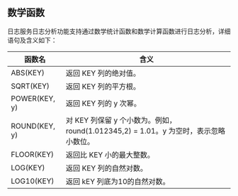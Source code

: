 ## 数学函数

日志服务日志分析功能支持通过数学统计函数和数学计算函数进行日志分析，详细语句及含义如下：

| 函数名           | 含义                                               |
| ---------------- | -------------------------------------------------- |
| ABS(KEY)         | 返回 KEY 列的绝对值。                              |
| SQRT(KEY)        | 返回 KEY 列的平方根。                              |
| POWER(KEY, y)      | 返回 KEY 列的 y 次幂。            |
| ROUND(KEY, y) | 对 KEY 列保留 y 个小数为。例如，round(1.012345,2)   = 1.01。y 为空时，表示忽略小数位。 |
| FLOOR(KEY)         |    返回比 KEY 小的最大整数。 |
| LOG(KEY)        | 返回 KEY 列的自然对数。                              |
| LOG10(KEY)        | 返回 kEY 列底为10的自然对数。    |
